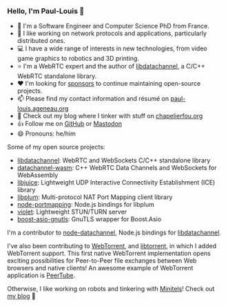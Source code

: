 ### Hello, I'm Paul-Louis :wave:

- :man: I'm a Software Engineer and Computer Science PhD from France.
- :telescope: I like working on network protocols and applications, particularly distributed ones.
- :computer: I have a wide range of interests in new technologies, from video game graphics to robotics and 3D printing.
- :star: I'm a WebRTC expert and the author of [libdatachannel](https://libdatachannel.org/), a C/C++ WebRTC standalone library.
- :hearts: I'm looking for [sponsors](https://github.com/sponsors/paullouisageneau) to continue maintaining open-source projects.
- :mailbox: Please find my contact information and résumé on [paul-louis.ageneau.org](https://paul-louis.ageneau.org/)
- :tophat: Check out my blog  where I tinker with stuff on [chapelierfou.org](https://chapelierfou.org/)
- :thumbsup: Follow me on [GitHub](https://github.com/paullouisageneau?tab=followers) or [Mastodon](https://fosstodon.org/@plajno)
- :smile: Pronouns: he/him

Some of my open source projects:

- [libdatachannel](https://github.com/paullouisageneau/libdatachannel): WebRTC and WebSockets C/C++ standalone library
- [datachannel-wasm](https://github.com/paullouisageneau/datachannel-wasm): C++ WebRTC Data Channels and WebSockets for WebAssembly
- [libjuice](https://github.com/paullouisageneau/libjuice): Lightweight UDP Interactive Connectivity Establishment (ICE) library
- [libplum](https://github.com/paullouisageneau/libplum): Multi-protocol NAT Port Mapping client library
- [node-portmapping](https://github.com/paullouisageneau/node-portmapping): Node.js bindings for libplum
- [violet](https://github.com/paullouisageneau/violet): Lightweight STUN/TURN server
- [boost-asio-gnutls](https://github.com/paullouisageneau/boost-asio-gnutls): GnuTLS wrapper for Boost.Asio

I'm a contributor to [node-datachannel](https://github.com/murat-dogan/node-datachannel), Node.js bindings for [libdatachannel](https://libdatachannel.org/).

I've also been contributing to [WebTorrent](https://webtorrent.io/), and [libtorrent](https://github.com/arvidn/libtorrent), in which I added WebTorrent support. This first native WebTorrent implementation opens exciting possibilities for Peer-to-Peer file exchanges between Web browsers and native clients! An awesome example of WebTorrent application is [PeerTube](https://joinpeertube.org/).

Otherwise, I like working on robots and tinkering with [Minitels](https://en.wikipedia.org/wiki/Minitel)! Check out [my blog](https://chapelierfou.org/) :robot:

